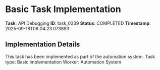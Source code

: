 # Basic Task Implementation

**Task**: API Debugging
**ID**: task_0339
**Status**: COMPLETED
**Timestamp**: 2025-09-18T06:04:23.073893

## Implementation Details

This task has been implemented as part of the automation system.
Task type: Basic implementation
Worker: Automation System
